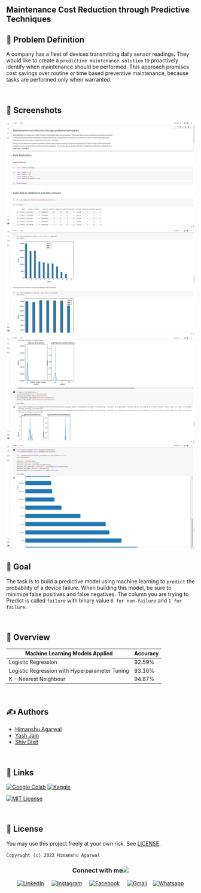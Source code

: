 
## Maintenance Cost Reduction through Predictive Techniques

## 📌 Problem Definition

A company has a fleet of devices transmitting daily sensor readings. They would like to create a `predictive maintenance solution` to proactively identify when maintenance should be performed. This approach promises cost savings over routine or time based preventive maintenance, because tasks are performed only when warranted. 

<br>

## 👀 Screenshots

<img src = "/assets/1.png">
<img src = "/assets/2.png">
<img src = "/assets/3.png">
<img src = "/assets/4.png">

## 🎯 Goal
The task is to  build a predictive model using machine learning to `predict` the probability of a device failure. When building this model, be sure to minimize false positives and false negatives. The column you are trying to Predict is called `failure` with binary value `0 for non-failure` and `1 for failure`.

<br>

## 📓 Overview

| Machine Learning Models Applied            | Accuracy |
| ----------------- | ------------------------------------------------------------------ |
| Logistic Regression | 92.59% |
| Logistic Regression with Hyperparameter Tuning | 93.16% |
| K - Nearest Neighbour | 94.87% |

<br>

## ✍️ Authors

- [Himanshu Agarwal](https://github.com/himanshu-03)
- [Yash Jain](https://github.com/yash-jain-07)
- [Shiv Dixit](https://github.com/Shiv2116)
<br>

## 🔗 Links


<a href='https://colab.research.google.com/drive/1UqjfT-aHBCTMXyEF9eqFJNfKKuJXaLJN?usp=sharing' target="_blank"><img alt='Google Colab' src='https://img.shields.io/badge/Google_Colab-100000?style=for-the-badge&logo=Google Colab&logoColor=FFA200&labelColor=000000&color=FFFFFF'/></a>
<a href='https://www.kaggle.com/code/hiimanshuagarwal/device-failure-analysis/notebook' target="_blank"><img alt='Kaggle' src='https://img.shields.io/badge/KAGGLE-100000?style=for-the-badge&logo=Kaggle&logoColor=20beff&labelColor=black&color=FFFFFF'/></a>

[![MIT License](https://img.shields.io/badge/License-MIT-green.svg)](https://choosealicense.com/licenses/mit/)

<br>

## 🪪 License


You may use this project freely at your own risk. See [LICENSE](https://choosealicense.com/licenses/mit/).

    Copyright (c) 2022 Himanshu Agarwal


<div align="center">
<h3> Connect with me<a href="https://gifyu.com/image/Zy2f"><img src="https://github.com/milaan9/milaan9/blob/main/Handshake.gif" width="50px"></a>
</h3> 
<p align="center">
    <a href="https://www.linkedin.com/in/agarwal-himanshu" target="_blank"><img alt="LinkedIn" width="25px" src="https://cdn-icons-png.flaticon.com/512/3536/3536505.png"></a> &nbsp&nbsp&nbsp
    <a href="https://www.instagram.com/_._hiimanshu_._" target="_blank"><img alt="Instagram" width="25px" src="https://cdn-icons-png.flaticon.com/512/1384/1384063.png"></a> &nbsp&nbsp&nbsp
    <a href="https://www.facebook.com/profile.php?id=100006757421091" target="_blank"><img alt="Facebook" width="25px" src="https://upload.wikimedia.org/wikipedia/commons/5/51/Facebook_f_logo_%282019%29.svg"></a> &nbsp&nbsp&nbsp
    <a href="mailto:himanshuaaagarwal2002@gmail.com" target="_blank"><img alt="Gmail" width="25px" src="https://github.com/TheDudeThatCode/TheDudeThatCode/blob/master/Assets/Gmail.svg"></a>&nbsp&nbsp&nbsp
    <a href="https://api.whatsapp.com/send/?phone=%2B919967432086&text&type=phone_number&app_absent=0" target="_blank"><img alt="Whatsapp" width="25px" src="https://cdn-icons-png.flaticon.com/512/5968/5968841.png"></a>
    
</p> 
